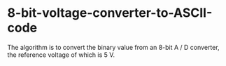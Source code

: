 # 8-bit-voltage-converter-to-ASCII-code
The algorithm is to convert the binary value from an 8-bit A / D converter, the reference voltage of which is 5 V.
